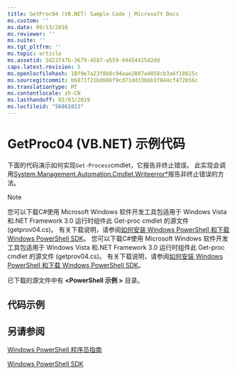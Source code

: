 ```yaml
---
title: GetProc04 (VB.NET) Sample Code | Microsoft Docs
ms.custom: ''
ms.date: 09/13/2016
ms.reviewer: ''
ms.suite: ''
ms.tgt_pltfrm: ''
ms.topic: article
ms.assetid: 5d22f47b-3679-4587-a559-94454415d2dd
caps.latest.revision: 5
ms.openlocfilehash: 18f9e7a23f8b8c94aae2807a4058cb3a6f18615c
ms.sourcegitcommit: b6871f21bd666f9cd71dd336bb3f844cf472b56c
ms.translationtype: MT
ms.contentlocale: zh-CN
ms.lasthandoff: 02/03/2019
ms.locfileid: "56861013"
---
```

# <a name="getproc04-vbnet-sample-code"></a>GetProc04 (VB.NET) 示例代码

下面的代码演示如何实现`Get-Process`cmdlet，它报告非终止错误。 此实现会调用[System.Management.Automation.Cmdlet.Writeerror*](/dotnet/api/System.Management.Automation.Cmdlet.WriteError)报告非终止错误的方法。

> [!NOTE]
> 您可以下载C#使用 Microsoft Windows 软件开发工具包适用于 Windows Vista 和.NET Framework 3.0 运行时组件此 Get-proc cmdlet 的源文件 (getprov04.cs)。 有关下载说明，请参阅[如何安装 Windows PowerShell 和下载 Windows PowerShell SDK](/powershell/developer/installing-the-windows-powershell-sdk)。
> 您可以下载C#使用 Microsoft Windows 软件开发工具包适用于 Windows Vista 和.NET Framework 3.0 运行时组件此 Get-proc cmdlet 的源文件 (getprov04.cs)。 有关下载说明，请参阅[如何安装 Windows PowerShell 和下载 Windows PowerShell SDK](/powershell/developer/installing-the-windows-powershell-sdk)。
>
> 已下载的源文件中有 **\<PowerShell 示例 >** 目录。

## <a name="code-sample"></a>代码示例

<!-- TODO!!!: review snippet reference  [!CODE [Msh_samplesgetproc04#GetProc04vball](Msh_samplesgetproc04#GetProc04vball)]  -->

## <a name="see-also"></a>另请参阅

[Windows PowerShell 程序员指南](./windows-powershell-programmer-s-guide.md)

[Windows PowerShell SDK](../windows-powershell-reference.md)